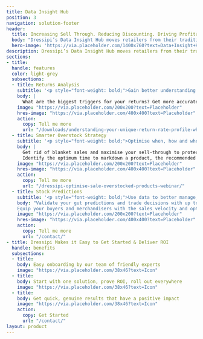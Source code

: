 ```yaml
---
title: Data Insight Hub
position: 3
navigation: solution-footer
header:
  title: Increasing Sell Through. Reducing Discounting. Driving Profitability.
  body: "Dressipi’s Data Insight Hub moves retailers from their traditional spreadsheet limitations to real time, deeper insights about customers, transactions, returns and operations, without any coding or IT intervention"
  hero-image: 'https://via.placeholder.com/1400x760?text=Data+Insight+Hub+page+banner'
description: Dressipi’s Data Insight Hub moves retailers from their traditional spreadsheet limitations to real time, deeper insights about customers, transactions, returns and operations, without any coding or IT intervention
sections:
- title:
  handle: features
  color: light-grey
  subsections:
  - title: Returns Analysis
    subtitle: '<p style="font-weight: bold;">Gain better understanding into what drives returns and ways to reduce them</p>'
    body: |
      What are the biggest triggers for your returns? Get more accurate and targeted insights that break down returns data, analysing the causes at both category and product level, along with practical ways to reduce them.
    image: "https://via.placeholder.com/200x200?text=Placeholder"
    hres-image: "https://via.placeholder.com/400x400?text=Placeholder"
    action:
      copy: Tell me more
      url: "/downloads/understanding-your-unique-return-rate-profile-whitepaper/"
  - title: Smarter Overstock Strategy 
    subtitle: '<p style="font-weight: bold;">Optimise when, how and who you discount to</p>'
    body: |
      Get rid of blanket sales and maximise your sell-through to protect margins.
      Identify the optimum time to markdown a product, the recommended percentage to use and a distribution method that matches the right products to the right customers.
    image: "https://via.placeholder.com/200x200?text=Placeholder"
    hres-image: "https://via.placeholder.com/400x400?text=Placeholder"
    action:
      copy: Tell me more
      url: "/dressipi-optimise-sale-overstocked-products-webinar/"
  - title: Stock Predictions
    subtitle: '<p style="font-weight: bold;">Use data to better manage, forecast and buy products.</p>'
    body: "Validate your gut predictions and trade decisions with up to the minute data.
    Equip your buyers and merchandisers with the sales velocity and optimal size ratios for every product at SKU level to help inform replenishment decisions and the shape of future buys."
    image: "https://via.placeholder.com/200x200?text=Placeholder"
    hres-image: "https://via.placeholder.com/400x400?text=Placeholder"
    action:
      copy: Tell me more
      url: "/contact/"
- title: Dressipi Makes it Easy to Get Started & Deliver ROI
  handle: benefits
  subsections:
  - title: 
    body: Easy onboarding by our team of friendly experts
    image: "https://via.placeholder.com/38x46?text=Icon"
  - title: 
    body: Start with one solution, prove ROI, roll out everywhere
    image: "https://via.placeholder.com/38x46?text=Icon"
  - title: 
    body: Get quick, genuine results that have a positive impact
    image: "https://via.placeholder.com/38x46?text=Icon"
    action:
      copy: Get Started
      url: "/contact/"
layout: product
---
```


